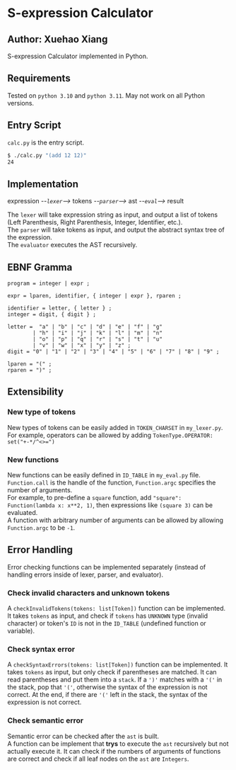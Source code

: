 # S-expression Calculator

## Author: Xuehao Xiang

S-expression Calculator implemented in Python. 


## Requirements

Tested on `python 3.10` and `python 3.11`. May not work on all Python versions. 

## Entry Script

`calc.py` is the entry script.

```bash
$ ./calc.py "(add 12 12)"  
24
```

## Implementation

expression *--`lexer`-->* tokens *--`parser`-->* ast *--`eval`-->* result

The `lexer` will take expression string as input, and output a list of tokens (Left Parenthesis, Right Parenthesis, Integer, Identifier, etc.).  
The `parser` will take tokens as input, and output the abstract syntax tree of the expression.  
The `evaluator` executes the AST recursively.

## EBNF Gramma

```ebnf
program = integer | expr ;

expr = lparen, identifier, { integer | expr }, rparen ;

identifier = letter, { letter } ;
integer = digit, { digit } ;

letter =  "a" | "b" | "c" | "d" | "e" | "f" | "g"
        | "h" | "i" | "j" | "k" | "l" | "m" | "n"
        | "o" | "p" | "q" | "r" | "s" | "t" | "u"
        | "v" | "w" | "x" | "y" | "z" ;
digit = "0" | "1" | "2" | "3" | "4" | "5" | "6" | "7" | "8" | "9" ;

lparen = "(" ;
rparen = ")" ;
```

## Extensibility

### New type of tokens
New types of tokens can be easily added in `TOKEN_CHARSET` in `my_lexer.py`.  
For example, operators can be allowed by adding `TokenType.OPERATOR: set("+-*/^<>=")`

### New functions
New functions can be easily defined in `ID_TABLE` in `my_eval.py` file. `Function.call` is the handle of the function, `Function.argc` specifies the number of arguments.  
For example, to pre-define a `square` function, add `"square": Function(lambda x: x**2, 1)`, then expressions like `(square 3)` can be evaluated.  
A function with arbitrary number of arguments can be allowed by allowing `Function.argc` to be `-1`.

## Error Handling 

 Error checking functions can be implemented separately (instead of handling errors inside of lexer, parser, and evaluator). 

### Check invalid characters and unknown tokens
A `checkInvalidTokens(tokens: list[Token])` function can be implemented. 
It takes `tokens` as input, and check if `tokens` has `UNKNOWN` type (invalid character) or token's `ID` is not in the `ID_TABLE` (undefined function or variable). 

### Check syntax error

A `checkSyntaxErrors(tokens: list[Token])` function can be implemented.
It takes `tokens` as input, but only check if parentheses are matched. It can read parentheses and put them into a `stack`. If a `')'` matches with a `'('` in the stack, pop that `'('`, otherwise the syntax of the expression is not correct.
At the end, if there are `'('` left in the stack, the syntax of the expression is not correct.

### Check semantic error

Semantic error can be checked after the `ast` is built.  
A function can be implement that **trys** to execute the `ast` recursively but not actually execute it. It can check if the numbers of arguments of functions are correct and check if all leaf nodes on the `ast` are `Integers`.

